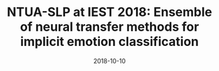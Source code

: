 ---
title: "NTUA-SLP at IEST 2018: Ensemble of neural transfer methods for implicit emotion classification"
collection: publications
permalink: /publication/twassa2018
venue: 'In Proceedings of the Workshop on Computational Approaches to Subjectivity, Sentiment and Social Media Analysis (WASSA 2018)'
paperurl: 'https://www.aclweb.org/anthology/W18-6209/'
date: 2018-10-10

citation: 'Alexandra Chronopoulou, Aikaterini Margatina, Christos Baziotis,
Alexandros Potamianos'
---